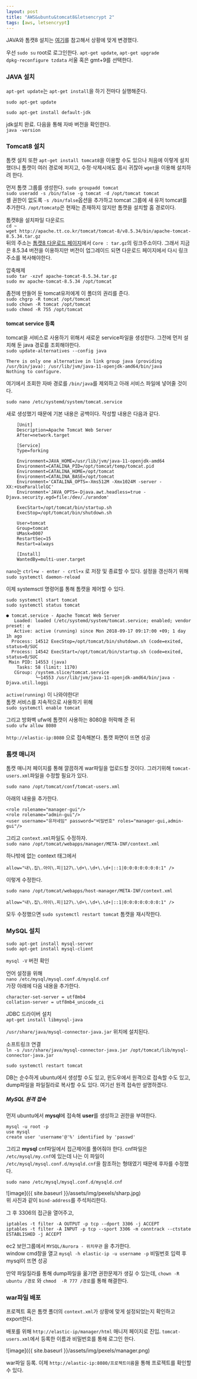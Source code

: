 ```yaml
---
layout: post
title: "AWS&ubuntu&tomcat8&letsencrypt 2"
tags: [aws, letsencrypt]
---
```


JAVA와 톰캣8 설치는 [여기](https://devops.profitbricks.com/tutorials/how-to-install-and-configure-tomcat-8-on-ubuntu-1604/)를 참고해서 상황에 맞게 변경했다.


우선 `sudo su` root로 로그인한다. `apt-get update`, `apt-get upgrade`  
`dpkg-reconfigure tzdata` 서울 혹은 gmt+9를 선택한다.

### JAVA 설치

`apt-get update`는 `apt-get install`을 하기 전마다 실행해준다.  

`sudo apt-get update`  

`sudo apt-get install default-jdk`  

jdk설치 완료. 다음을 통해 자바 버전을 확인한다.  
`java -version`


### Tomcat8 설치

톰캣 설치 또한 `apt-get install tomcat8`을 이용할 수도 있으나 처음에 이렇게 설치했더니 톰캣이 여러 경로에 퍼지고, 수정·삭제시에도 몹시 귀찮아 `wget`을 이용해 설치하려 한다.  

먼저 톰캣 그룹를 생성한다.  `sudo groupadd tomcat`  
`sudo useradd -s /bin/false -g tomcat -d /opt/tomcat tomcat`  
셸 권한이 없도록 `-s /bin/false`옵션을 추가하고 tomcat 그룹에 새 유저 tomcat를 추가한다. `/opt/tomcatp`은 현재는 존재하지 않지만 톰캣을 설치할 홈 경로이다.  

톰캣8을 설치파일 다운로드  
`cd ~`  
`wget http://apache.tt.co.kr/tomcat/tomcat-8/v8.5.34/bin/apache-tomcat-8.5.34.tar.gz`  
뒤의 주소는 [톰캣8 다운로드 페이지](http://tomcat.apache.org/download-80.cgi)에서 `Core : tar.gz`의 링크주소이다. 그래서 지금은 8.5.34 버전을 이용하지만 버전이 업그레이드 되면 다운로드 페이지에서 다시 링크주소를 복사해야한다.  

압축해제  
`sudo tar -xzvf apache-tomcat-8.5.34.tar.gz`  
`sudo mv apache-tomcat-8.5.34 /opt/tomcat`

좀전에 만들어 둔 tomcat유저에게 이 폴더의 권리를 준다.  
`sudo chgrp -R tomcat /opt/tomcat`  
`sudo chown -R tomcat /opt/tomcat`  
`sudo chmod -R 755 /opt/tomcat`  

#### tomcat service 등록
tomcat을 서비스로 사용하기 위해서 새로운 service파일을 생성한다. 그전에 먼저 설치해 둔 java 경로를 조회해야한다.  
`sudo update-alternatives --config java`  
```
There is only one alternative in link group java (providing /usr/bin/java): /usr/lib/jvm/java-11-openjdk-amd64/bin/java
Nothing to configure.

```
여기에서 조회한 자바 경로를 `/bin/java`를 제외하고 아래 서비스 파일에 넣어줄 것이다.  

`sudo nano /etc/systemd/system/tomcat.service`  

새로 생성했기 때문에 기본 내용은 공백이다. 작성할 내용은 다음과 같다.  
```
    [Unit]  
    Description=Apache Tomcat Web Server  
    After=network.target  

    [Service]  
    Type=forking  

    Environment=JAVA_HOME=/usr/lib/jvm/java-11-openjdk-amd64  
    Environment=CATALINA_PID=/opt/tomcat/temp/tomcat.pid  
    Environment=CATALINA_HOME=/opt/tomcat  
    Environment=CATALINA_BASE=/opt/tomcat  
    Environment='CATALINA_OPTS=-Xms512M -Xmx1024M -server -XX:+UseParallelGC'  
    Environment='JAVA_OPTS=-Djava.awt.headless=true -Djava.security.egd=file:/dev/./urandom'  

    ExecStart=/opt/tomcat/bin/startup.sh  
    ExecStop=/opt/tomcat/bin/shutdown.sh  

    User=tomcat  
    Group=tomcat  
    UMask=0007  
    RestartSec=15  
    Restart=always  

    [Install]  
    WantedBy=multi-user.target  
```
`nano`는 `ctrl+w - enter - crtl+x` 로 저장 및 종료할 수 있다.
설정을 갱신하기 위해 `sudo systemctl daemon-reload`  

이제 systemsctl 명령어를 통해 톰캣을 제어할 수 있다.  

`sudo systemctl start tomcat`  
`sudo systemctl status tomcat`  
```
● tomcat.service - Apache Tomcat Web Server
   Loaded: loaded (/etc/systemd/system/tomcat.service; enabled; vendor preset: e
   Active: active (running) since Mon 2018-09-17 09:17:00 +09; 1 day 1h ago
  Process: 14512 ExecStop=/opt/tomcat/bin/shutdown.sh (code=exited, status=0/SUC
  Process: 14542 ExecStart=/opt/tomcat/bin/startup.sh (code=exited, status=0/SUC
 Main PID: 14553 (java)
    Tasks: 58 (limit: 1170)
   CGroup: /system.slice/tomcat.service
           └─14553 /usr/lib/jvm/java-11-openjdk-amd64/bin/java -Djava.util.loggi
```

`active(running)` 이 나와야한다!  
톰캣 서비스를 지속적으로 사용하기 위해  
`sudo systemctl enable tomcat`  

그리고 방화벽 ufw에 톰캣이 사용하는 8080을 허락해 준 뒤  
`sudo ufw allow 8080`  

`http://elastic-ip:8080` 으로 접속해본다. 톰캣 화면이 뜨면 성공  

### 톰캣 매니저
톰캣 매니저 페이지를 통해 깔끔하게 war파일을 업로드할 것이다. 그러기위해 `tomcat-users.xml`파일을 수정할 필요가 있다.  

`sudo nano /opt/tomcat/conf/tomcat-users.xml`  

아래의 내용을 추가한다.  
```
<role rolename="manager-gui"/>
<role rolename="admin-gui"/>
<user username="유저네임" password="비밀번호" roles="manager-gui,admin-gui"/>
```
그리고 `context.xml`파일도 수정하자.  
`sudo nano /opt/tomcat/webapps/manager/META-INF/context.xml`  

하나밖에 없는 context 태그에서  
```
allow="내\.집\.아이\.피|127\.\d+\.\d+\.\d+|::1|0:0:0:0:0:0:0:1" />
```  
이렇게 수정한다.  


`sudo nano /opt/tomcat/webapps/host-manager/META-INF/context.xml`  
```
allow="내\.집\.아이\.피|127\.\d+\.\d+\.\d+|::1|0:0:0:0:0:0:0:1" />
```  

모두 수정했으면 `sudo systemctl restart tomcat` 톰캣을 재시작한다.  

### MySQL 설치
`sudo apt-get install mysql-server`  
`sudo apt-get install mysql-client`  

`mysql -V` 버전 확인  

언어 설정을 위해  
`nano /etc/mysql/mysql.conf.d/mysqld.cnf`  
가장 아래에 다음 내용을 추가한다.  
```
character-set-server = utf8mb4
collation-server = utf8mb4_unicode_ci
```

JDBC 드라이버 설치  
`apt-get install libmysql-java`  

`/usr/share/java/mysql-connector-java.jar` 위치에 설치된다.  

소프트링크 연결  
`ln -s /usr/share/java/mysql-connector-java.jar /opt/tomcat/lib/mysql-connector-java.jar`  

`sudo systemctl restart tomcat`  

DB는 순수하게 ubuntu에서 생성할 수도 있고, 윈도우에서 원격으로 접속할 수도 있고, dump파일을 파일질라로 복사할 수도 있다. 여기선 원격 접속만 설명하겠다.  

##### MySQL 원격 접속
먼저 ubuntu에서 **mysql**에 접속해 **user**를 생성하고 권한을 부여한다.  
```
mysql -u root -p
use mysql
create user 'username'@'%' identified by 'passwd'
```
그리고 **mysql** cnf파일에서 접근제어를 풀어줘야 한다. cnf파일은 `/etc/mysql/my.cnf`에 있는데 나는 이 파일이 `/etc/mysql/mysql.conf.d/mysqld.cnf`을 참조하는 형태였기 때문에 후자를 수정했다.  
```
sudo nano /etc/mysql/mysql.conf.d/mysqld.cnf
```
![image]({{ site.baseurl }}/assets/img/pexels/sharp.jpg)  
위 사진과 같이 `bind-address`를 주석처리한다.  

그 후 3306의 접근을 열어주고,
```
iptables -t filter -A OUTPUT -p tcp --dport 3306 -j ACCEPT
iptables -t filter -A INPUT -p tcp --sport 3306 -m conntrack --ctstate ESTABLISHED -j ACCEPT
```

ec2 보안그룹에서 `MYSQL/Aurora - 위치무관` 을 추가한다.  
window cmd창을 열고 `mysql -h elastic-ip -u username -p` 비밀번호 입력 후 mysql이 뜨면 성공  


만약 파일질라를 통해 dump파일을 옮기면 권한문제가 생길 수 있는데, `chown -R ubuntu /경로` 와 `chmod  -R 777 /경로`를 통해 해결한다.


### war파일 배포

프로젝트 혹은 톰캣 폴더의 `context.xml`가 상황에 맞게 설정되었는지 확인하고 export한다.

배포를 위해 `http://elastic-ip/manager/html` 매니저 페이지로 진입. `tomcat-users.xml`에서 등록한 이름과 비밀번호를 통해 로그인 한다.  

![image]({{ site.baseurl }}/assets/img/pexels/manager.png)  

war파일 등록. 이제 `http://elastic-ip:8080/프로젝트이름`을 통해 프로젝트를 확인할 수 있다.
